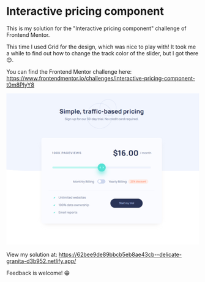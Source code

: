 # Interactive pricing component
This is my solution for the "Interactive pricing component" challenge of Frontend Mentor.

This time I used Grid for the design, which was nice to play with! 
It took me a while to find out how to change the track color of the slider, but I got there 😊. 

You can find the Frontend Mentor challenge here:
https://www.frontendmentor.io/challenges/interactive-pricing-component-t0m8PIyY8


![My solution](/design/my-solution.png "My solution")

View my solution at: https://62bee9de89bbcb5eb8ae43cb--delicate-granita-d3b952.netlify.app/

Feedback is welcome! 😁
